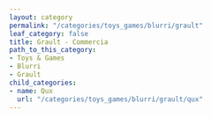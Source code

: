 ```yaml
---
layout: category
permalink: "/categories/toys_games/blurri/grault"
leaf_category: false
title: Grault - Commercia
path_to_this_category:
- Toys & Games
- Blurri
- Grault
child_categories:
- name: Qux
  url: "/categories/toys_games/blurri/grault/qux"
---
```

